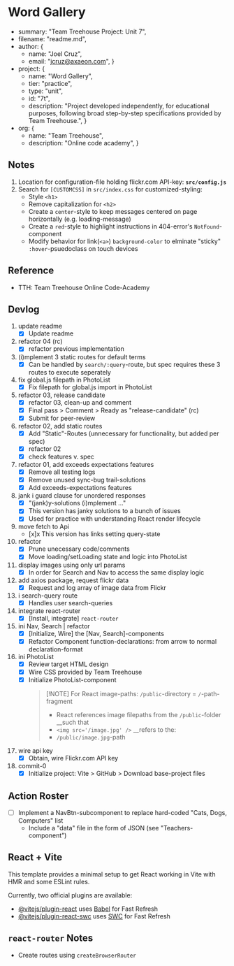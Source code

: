 

# Word Gallery
- summary: "Team Treehouse Project: Unit 7",
- filename: "readme.md",
- author: {
   - name: "Joel Cruz",
   - email: "jcruz@axaeon.com", }
- project: {
   - name: "Word Gallery",
   - tier: "practice",
   - type: "unit",
   - id: "7t",
   - description: "Project developed independently, for educational purposes, following broad step-by-step specifications provided by Team Treehouse.", }
- org: {
   - name: "Team Treehouse",
   - description: "Online code academy", }

## Notes
1. Location for configuration-file holding flickr.com API-key: **`src/config.js`**
1. Search for `[CUSTOMCSS]` in `src/index.css` for customized-styling:
   - Style `<h1>`
   - Remove capitalization for `<h2>`
   - Create a `center`-style to keep messages centered on page horizontally (e.g. loading-message)
   - Create a `red`-style to highlight instructions in 404-error's `NotFound`-component
   - Modify behavior for link(`<a>`) `background-color` to elminate "sticky" `:hover`-psuedoclass on touch devices

## Reference
- TTH: Team Treehouse Online Code-Academy

## Devlog
1. update readme
   - [x] Update readme
1. refactor 04 (rc)
   - [x] refactor previous implementation
1. (i)mplement 3 static routes for default terms
   - [x] Can be handled by `search/:query`-route, but spec requires these 3 routes to execute seperately
1. fix global.js filepath in PhotoList
   - [x] Fix filepath for global.js import in PhotoList
1. refactor 03, release candidate
   - [x] refactor 03, clean-up and comment
   - [x] Final pass > Comment > Ready as "release-candidate" (rc)
   - [x] Submit for peer-review
1. refactor 02, add static routes
   - [x] Add "Static"-Routes (unnecessary for functionality, but added per spec)
   - [x] refactor 02
   - [x] check features v. spec
1. refactor 01, add exceeds expectations features
   - [x] Remove all testing logs
   - [x] Remove unused sync-bug trail-solutions
   - [x] Add exceeds-expectations features
1. jank i guard clause for unordered responses
   - [x] "(jank)y-solutions (i)mplement ..."
   - [x] This version has janky solutions to a bunch of issues
   - [x] Used for practice with understanding React render lifecycle
1. move fetch to Api
   - [x]x This version has links setting query-state
1. refactor
   - [x] Prune unecessary code/comments
   - [x] Move loading/setLoading state and logic into PhotoList
1. display images using only url params
   - [x] In order for Search and Nav to access the same display logic
1. add axios package, request flickr data
   - [x] Request and log array of image data from Flickr
1. i search-query route
   - [x] Handles user search-queries
1. integrate react-router
   - [x] [Install, integrate] `react-router`
1. ini Nav, Search | refactor
   - [x] [Initialize, Wire] the [Nav, Search]-components
   - [x] Refactor Component function-declarations: from arrow to normal declaration-format
1. ini PhotoList
   - [x] Review target HTML design
   - [x] Wire CSS provided by Team Treehouse
   - [x] Initialize PhotoList-component
      > [!NOTE] For React image-paths: `/public`-directory = `/`-path-fragment
      > - React references image filepaths from the `/public`-folder __such that
      > - `<img src='/image.jpg' />` __refers to the:
      > - `/public/image.jpg`-path
1. wire api key
   - [x] Obtain, wire Flickr.com API key
1. commit-0
   - [x] Initialize project: Vite > GitHub > Download base-project files

## Action Roster
- [ ] Implement a NavBtn-subcomponent to replace hard-coded "Cats, Dogs, Computers" list
   - Include a "data" file in the form of JSON (see "Teachers-component")

## React + Vite

This template provides a minimal setup to get React working in Vite with HMR and some ESLint rules.

Currently, two official plugins are available:

- [@vitejs/plugin-react](https://github.com/vitejs/vite-plugin-react/blob/main/packages/plugin-react/README.md) uses [Babel](https://babeljs.io/) for Fast Refresh
- [@vitejs/plugin-react-swc](https://github.com/vitejs/vite-plugin-react-swc) uses [SWC](https://swc.rs/) for Fast Refresh

## `react-router` Notes
- Create routes using `createBrowserRouter`

